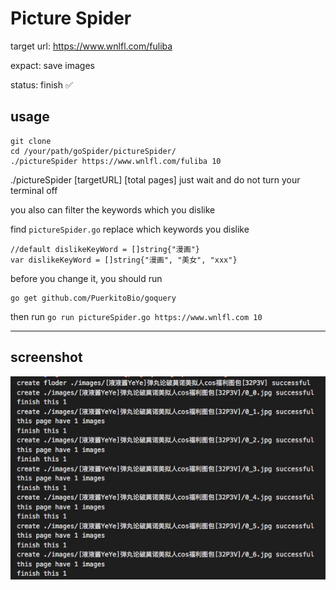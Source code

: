 # Picture Spider

target url: https://www.wnlfl.com/fuliba

expact: save images

status: finish ✅

## usage

```
git clone
cd /your/path/goSpider/pictureSpider/
./pictureSpider https://www.wnlfl.com/fuliba 10
```

./pictureSpider [targetURL] [total pages]
just wait and do not turn your terminal off

you also can filter the keywords which you dislike

find `pictureSpider.go` replace which keywords you dislike
```
//default dislikeKeyWord = []string{"漫画"}
var dislikeKeyWord = []string{"漫画", "美女", "xxx"}
```

before you change it, you should run
```
go get github.com/PuerkitoBio/goquery
```

then run ```go run pictureSpider.go https://www.wnlfl.com 10```

<hr />

## screenshot

<img src="https://github.com/zmisgod/goSpider/blob/master/demo/run.png">